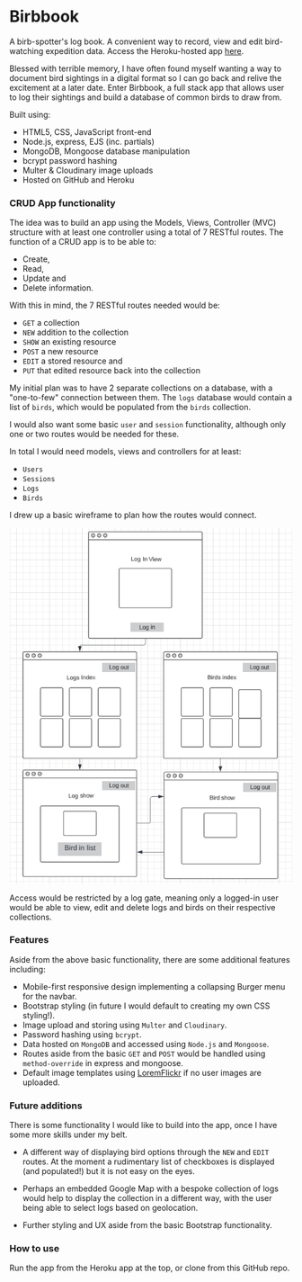 # Birbbook

A birb-spotter's log book. A convenient way to record, view and edit bird-watching expedition data. Access the Heroku-hosted app [here](https://birbbook.herokuapp.com/login).

Blessed with terrible memory, I have often found myself wanting a way to document bird sightings in a digital format so I can go back and relive the excitement at a later date. Enter Birbbook, a full stack app that allows user to log their sightings and build a database of common birds to draw from.

Built using:
 - HTML5, CSS, JavaScript front-end
 - Node.js, express, EJS (inc. partials)
 - MongoDB, Mongoose database manipulation
 - bcrypt password hashing
 - Multer & Cloudinary image uploads
 - Hosted on GitHub and Heroku

### CRUD App functionality

The idea was to build an app using the Models, Views, Controller (MVC) structure with at least one controller using a total of 7 RESTful routes. The function of a CRUD app is to be able to: 
 - Create, 
 - Read, 
 - Update and 
 - Delete information.

With this in mind, the 7 RESTful routes needed would be:
 - `GET` a collection
 - `NEW` addition to the collection
 - `SHOW` an existing resource
 - `POST` a new resource
 - `EDIT` a stored resource and
 - `PUT` that edited resource back into the collection

 My initial plan was to have 2 separate collections on a database, with a "one-to-few" connection between them. The `logs` database would contain a list of `birds`, which would be populated from the `birds` collection.

 I would also want some basic `user` and `session` functionality, although only one or two routes would be needed for these.

 In total I would need models, views and controllers for at least:
  - `Users`
  - `Sessions`
  - `Logs`
  - `Birds`

 I drew up a basic wireframe to plan how the routes would connect.

![Logs wireframe](public/images/Logs-wireframe.png)

Access would be restricted by a log gate, meaning only a logged-in user would be able to view, edit and delete logs and birds on their respective collections.

### Features

Aside from the above basic functionality, there are some additional features including:

 - Mobile-first responsive design implementing a collapsing Burger menu for the navbar.
 - Bootstrap styling (in future I would default to creating my own CSS styling!).
 - Image upload and storing using `Multer` and `Cloudinary`.
 - Password hashing using `bcrypt`.
 - Data hosted on `MongoDB` and accessed using `Node.js` and `Mongoose`.
 - Routes aside from the basic `GET` and `POST` would be handled using `method-override` in express and mongoose.
 - Default image templates using [LoremFlickr](https://loremflickr.com/) if no user images are uploaded.

 ### Future additions

 There is some functionality I would like to build into the app, once I have some more skills under my belt.

 - A different way of displaying bird options through the `NEW` and `EDIT` routes. At the moment a rudimentary list of checkboxes is displayed (and populated!) but it is not easy on the eyes.

 - Perhaps an embedded Google Map with a bespoke collection of logs would help to display the collection in a different way, with the user being able to select logs based on geolocation.

 - Further styling and UX aside from the basic Bootstrap functionality.

### How to use

Run the app from the Heroku app at the top, or clone from this GitHub repo.
